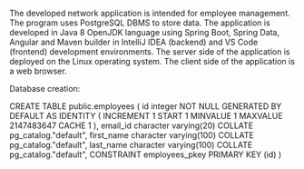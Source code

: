 The developed network application is intended for employee management. The program uses PostgreSQL DBMS to store data. The application is developed in Java 8 OpenJDK language using Spring Boot, Spring Data, Angular and Maven builder in IntelliJ IDEA (backend) and VS Code (frontend) development environments. The server side of the application is deployed on the Linux operating system. The client side of the application is a web browser.

Database creation:

CREATE TABLE public.employees
(
    id integer NOT NULL GENERATED BY DEFAULT AS IDENTITY ( INCREMENT 1 START 1 MINVALUE 1 MAXVALUE 2147483647 CACHE 1 ),
    email_id character varying(20) COLLATE pg_catalog."default",
    first_name character varying(100) COLLATE pg_catalog."default",
    last_name character varying(100) COLLATE pg_catalog."default",
    CONSTRAINT employees_pkey PRIMARY KEY (id)
)
